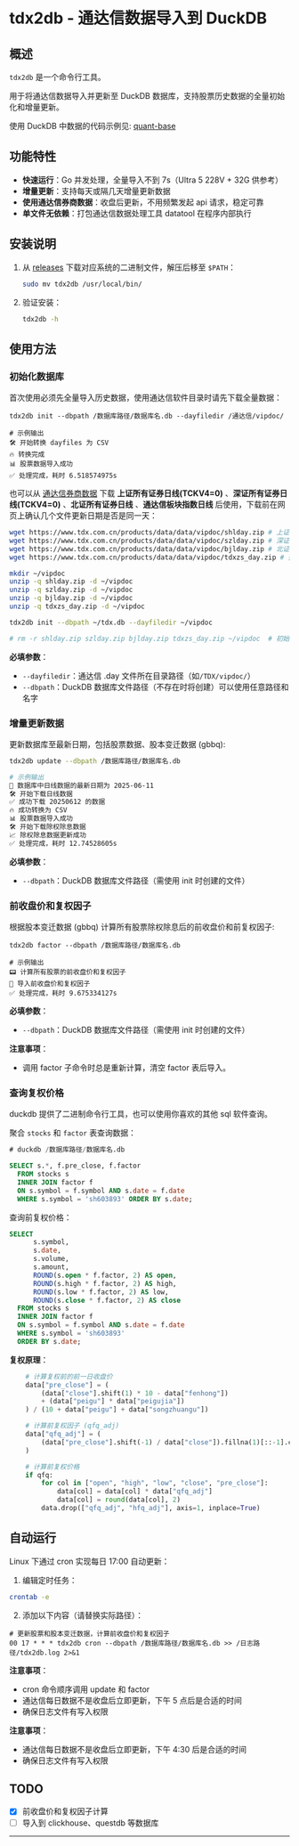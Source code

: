 # tdx2db - 通达信数据导入到 DuckDB

## 概述

`tdx2db` 是一个命令行工具。

用于将通达信数据导入并更新至 DuckDB 数据库，支持股票历史数据的全量初始化和增量更新。

使用 DuckDB 中数据的代码示例见: [quant-base](https://github.com/jing2uo/quant-base)

## 功能特性

- **快速运行**：Go 并发处理，全量导入不到 7s（Ultra 5 228V + 32G 供参考）
- **增量更新**：支持每天或隔几天增量更新数据
- **使用通达信券商数据**：收盘后更新，不用频繁发起 api 请求，稳定可靠
- **单文件无依赖**：打包通达信数据处理工具 datatool 在程序内部执行

## 安装说明

1. 从 [releases](https://github.com/jing2uo/tdx2db/releases) 下载对应系统的二进制文件，解压后移至 `$PATH`：

   ```bash
   sudo mv tdx2db /usr/local/bin/
   ```

2. 验证安装：

   ```bash
   tdx2db -h
   ```

## 使用方法

### 初始化数据库

首次使用必须先全量导入历史数据，使用通达信软件目录时请先下载全量数据：

```shell
tdx2db init --dbpath /数据库路径/数据库名.db --dayfiledir /通达信/vipdoc/

# 示例输出
🛠 开始转换 dayfiles 为 CSV
🔥 转换完成
📊 股票数据导入成功
✅ 处理完成，耗时 6.518574975s
```

也可以从 [通达信券商数据](https://www.tdx.com.cn/article/alldata.html) 下载 **上证所有证券日线(TCKV4=0)** 、**深证所有证券日线(TCKV4=0)** 、**北证所有证券日线** 、**通达信板块指数日线** 后使用，下载前在网页上确认几个文件更新日期是否是同一天：

```bash
wget https://www.tdx.com.cn/products/data/data/vipdoc/shlday.zip # 上证日线
wget https://www.tdx.com.cn/products/data/data/vipdoc/szlday.zip # 深证日线
wget https://www.tdx.com.cn/products/data/data/vipdoc/bjlday.zip # 北证日线
wget https://www.tdx.com.cn/products/data/data/vipdoc/tdxzs_day.zip # 指数日线

mkdir ~/vipdoc
unzip -q shlday.zip -d ~/vipdoc
unzip -q szlday.zip -d ~/vipdoc
unzip -q bjlday.zip -d ~/vipdoc
unzip -q tdxzs_day.zip -d ~/vipdoc

tdx2db init --dbpath ~/tdx.db --dayfiledir ~/vipdoc

# rm -r shlday.zip szlday.zip bjlday.zip tdxzs_day.zip ~/vipdoc  # 初始化后可以删除
```

**必填参数**：

- `--dayfiledir`：通达信 .day 文件所在目录路径（如`/TDX/vipdoc/`）
- `--dbpath`：DuckDB 数据库文件路径（不存在时将创建）可以使用任意路径和名字

### 增量更新数据

更新数据库至最新日期，包括股票数据、股本变迁数据 (gbbq):

```bash
tdx2db update --dbpath /数据库路径/数据库名.db

# 示例输出
📅 数据库中日线数据的最新日期为 2025-06-11
🛠 开始下载日线数据
✅ 成功下载 20250612 的数据
🔥 成功转换为 CSV
📊 股票数据导入成功
🛠 开始下载除权除息数据
📈 除权除息数据更新成功
✅ 处理完成，耗时 12.74528605s
```

**必填参数**：

- `--dbpath`：DuckDB 数据库文件路径（需使用 init 时创建的文件）

### 前收盘价和复权因子

根据股本变迁数据 (gbbq) 计算所有股票除权除息后的前收盘价和前复权因子:

```shell
tdx2db factor --dbpath /数据库路径/数据库名.db

# 示例输出
📟 计算所有股票的前收盘价和复权因子
🔢 导入前收盘价和复权因子
✅ 处理完成，耗时 9.675334127s
```

**必填参数**：

- `--dbpath`：DuckDB 数据库文件路径（需使用 init 时创建的文件）

**注意事项**：

- 调用 factor 子命令时总是重新计算，清空 factor 表后导入。

### 查询复权价格

duckdb 提供了二进制命令行工具，也可以使用你喜欢的其他 sql 软件查询。

聚合 `stocks` 和 `factor` 表查询数据：

```sql
# duckdb /数据库路径/数据库名.db

SELECT s.*, f.pre_close, f.factor
  FROM stocks s
  INNER JOIN factor f
  ON s.symbol = f.symbol AND s.date = f.date
  WHERE s.symbol = 'sh603893' ORDER BY s.date;

```

查询前复权价格：

```sql
SELECT
      s.symbol,
      s.date,
      s.volume,
      s.amount,
      ROUND(s.open * f.factor, 2) AS open,
      ROUND(s.high * f.factor, 2) AS high,
      ROUND(s.low * f.factor, 2) AS low,
      ROUND(s.close * f.factor, 2) AS close
  FROM stocks s
  INNER JOIN factor f
  ON s.symbol = f.symbol AND s.date = f.date
  WHERE s.symbol = 'sh603893'
  ORDER BY s.date;
```

**复权原理**：

```python
    # 计算复权前的前一日收盘价
    data["pre_close"] = (
        (data["close"].shift(1) * 10 - data["fenhong"])
        + (data["peigu"] * data["peigujia"])
    ) / (10 + data["peigu"] + data["songzhuangu"])

    # 计算前复权因子 (qfq_adj)
    data["qfq_adj"] = (
        (data["pre_close"].shift(-1) / data["close"]).fillna(1)[::-1].cumprod()
    )

    # 计算前复权价格
    if qfq:
        for col in ["open", "high", "low", "close", "pre_close"]:
            data[col] = data[col] * data["qfq_adj"]
            data[col] = round(data[col], 2)
        data.drop(["qfq_adj", "hfq_adj"], axis=1, inplace=True)
```

## 自动运行

Linux 下通过 cron 实现每日 17:00 自动更新：

1. 编辑定时任务：

```bash
crontab -e
```

2. 添加以下内容（请替换实际路径）：

```shell
# 更新股票和股本变迁数据，计算前收盘价和复权因子
00 17 * * * tdx2db cron --dbpath /数据库路径/数据库名.db >> /日志路径/tdx2db.log 2>&1
```

**注意事项**：

- cron 命令顺序调用 update 和 factor
- 通达信每日数据不是收盘后立即更新，下午 5 点后是合适的时间
- 确保日志文件有写入权限

**注意事项**：

- 通达信每日数据不是收盘后立即更新，下午 4:30 后是合适的时间
- 确保日志文件有写入权限

## TODO

- [x] 前收盘价和复权因子计算
- [ ] 导入到 clickhouse、questdb 等数据库

---
